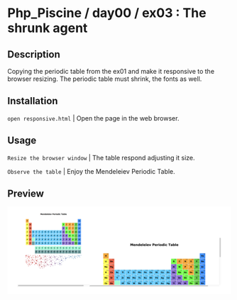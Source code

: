 # Php_Piscine / day00 / ex03 : The shrunk agent

## Description
Copying the periodic table from the ex01 and make it responsive to the browser resizing. The periodic table must shrink, the fonts as well.

## Installation
`open responsive.html` | Open the page in the web browser.

## Usage
`Resize the browser window` | The table respond adjusting it size.

`Observe the table` | Enjoy the Mendeleiev Periodic Table.

## Preview
<img src="../../resources/images/responsive.png" width="1000">
